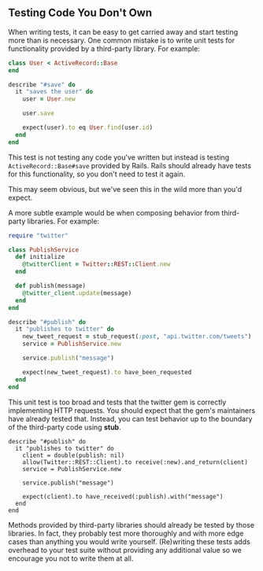 ## Testing Code You Don't Own

When writing tests, it can be easy to get carried away and start testing more
than is necessary. One common mistake is to write unit tests for functionality
provided by a third-party library. For example:

```ruby
class User < ActiveRecord::Base
end
```

```ruby
describe "#save" do
  it "saves the user" do
    user = User.new

    user.save

    expect(user).to eq User.find(user.id)
  end
end
```

This test is not testing any code you've written but instead is testing
`ActiveRecord::Base#save` provided by Rails. Rails should already have tests for
this functionality, so you don't need to test it again.

This may seem obvious, but we've seen this in the wild more than you'd expect.

A more subtle example would be when composing behavior from third-party
libraries. For example:

```ruby
require "twitter"

class PublishService
  def initialize
    @twitterClient = Twitter::REST::Client.new
  end

  def publish(message)
    @twitter_client.update(message)
  end
end
```

```ruby
describe "#publish" do
  it "publishes to twitter" do
    new_tweet_request = stub_request(:post, "api.twitter.com/tweets")
    service = PublishService.new

    service.publish("message")

    expect(new_tweet_request).to have_been_requested
  end
end
```

This unit test is too broad and tests that the twitter gem is correctly
implementing HTTP requests. You should expect that the gem's maintainers have
already tested that. Instead, you can test behavior up to the boundary of the
third-party code using **stub**.

```
describe "#publish" do
  it "publishes to twitter" do
    client = double(publish: nil)
    allow(Twitter::REST::Client).to receive(:new).and_return(client)
    service = PublishService.new

    service.publish("message")

    expect(client).to have_received(:publish).with("message")
  end
end
```

Methods provided by third-party libraries should already be tested by those
libraries. In fact, they probably test more thoroughly and with more edge cases
than anything you would write yourself. (Re)writing these tests adds overhead to
your test suite without providing any additional value so we encourage you not
to write them at all.
